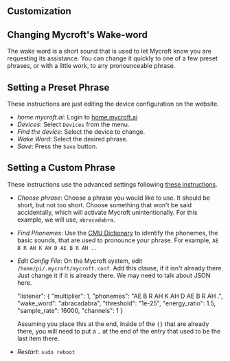 Customization
-------------

Changing Mycroft's Wake-word
----------------------------

The wake word is a short sound that is used to let Mycroft know you are requesting
its assistance.  You can change it quickly to one of a few preset phrases, or
with a little work, to any pronounceable phrase.

## Setting a Preset Phrase

These instructions are just editing the device configuration on the website.

- *home.mycroft.ai*: Login to [home.mycroft.ai](http://home.mycroft.ai/)
- *Devices*: Select `Devices` from the menu.
- *Find the device*: Select the device to change.
- *Wake Word*: Select the desired phrase.
- *Save*: Press the `Save` button.


## Setting a Custom Phrase

These instructions use the advanced settings following [these instructions](https://mycroft.ai/documentation/home-mycroft-ai-pairing/#changing-your-wake-word).

- *Choose phrase*: Choose a phrase you would like to use.  It should be short, but not too short.
  Choose something that won't be said accidentally, which will activate Mycroft unintentionally.
  For this example, we will use, `abracadabra`.
- *Find Phonemes*: Use the [CMU Dictionary](http://www.speech.cs.cmu.edu/cgi-bin/cmudict) to 
  identify the phonemes, the basic sounds, that are used to pronounce your phrase.  For example, `AE B R AH K AH D AE B R AH .`.
- *Edit Config File*: On the Mycroft system, edit `/home/pi/.mycroft/mycroft.conf`.  Add this clause, if it isn't already there.  Just change it if it is already there.  We may need to talk about JSON here.

    "listener": {
      "multiplier": 1,
      "phonemes": "AE B R AH K AH D AE B R AH .",
      "wake_word": "abracadabra",
      "threshold": "1e-25",
      "energy_ratio": 1.5,
      "sample_rate": 16000,
      "channels": 1
    }

  Assuming you place this at the end, inside of the `{}` that are already there, you will need to put a `,` at the end
  of the entry that used to be the last item there.

- *Restart*: `sudo reboot`
